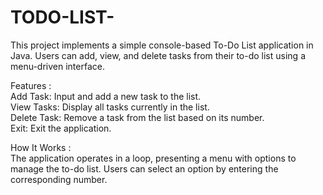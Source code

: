 # TODO-LIST-

This project implements a simple console-based To-Do List application in Java. Users can add, view, and delete tasks from their to-do list using a menu-driven interface.

Features :                                          
Add Task: Input and add a new task to the list.                                 
View Tasks: Display all tasks currently in the list.                                
Delete Task: Remove a task from the list based on its number.                            
Exit: Exit the application. 


How It Works :                                                       
The application operates in a loop, presenting a menu with options to manage the to-do list. Users can select an option by entering the corresponding number.
